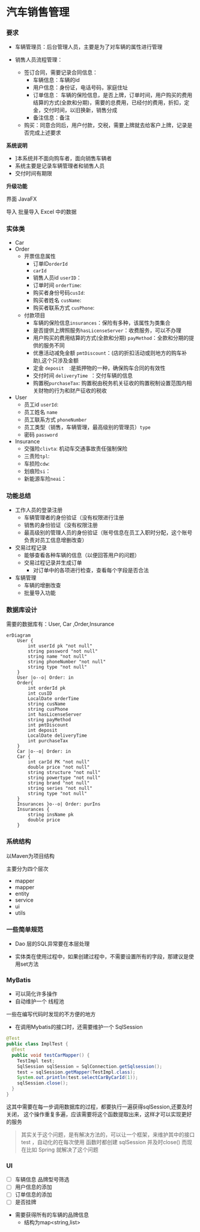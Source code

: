 # **汽车销售管理**

### 要求

+ 车辆管理员：后台管理人员，主要是为了对车辆的属性进行管理

+ 销售人员流程管理：
  + 签订合同，需要记录合同信息：
    + 车辆信息：车辆的id
    + 用户信息：身份证，电话号码，家庭住址
    + 订单信息： 车辆的保险信息，是否上牌，订单时间，用户购买的费用结算的方式(全款和分期)，需要的总费用，已经付的费用，折扣，定金，交付时间，以旧换新，销售分成
    + 备注信息：备注
  + 购买：同意合同后，用户付款，交税，需要上牌就去给客户上牌，记录是否完成上述要求

**系统说明**

+ ]本系统并不面向购车者，面向销售车辆者
+ 系统主要是记录车辆管理者和销售人员
+ 交付时间有期限

**升级功能**

界面  JavaFX

导入 批量导入 Excel 中的数据

### 实体类

+ Car
+ Order
  + 开票信息属性
    + 订单ID`orderId`
    + `carId`
    + 销售人员id `userID`：
    + 订单时间 `orderTime`:
    + 购买者身份号码`cusId`:
    + 购买者姓名 `cusName`:
    + 购买者联系方式 `cusPhone`:
  + 付款项目
    + 车辆的保险信息`insurances`：保险有多种，该属性为类集合
    + 是否提供上牌照服务`hasLicenseServer`：收费服务，可以不办理
    + 用户购买的费用结算的方式(全款和分期) `payMethod`：全款和分期的提供的服务不同
    + 优惠活动减免金额 `pmtDiscount`：(店的折扣活动或则地方的购车补助),这个只涉及金额
    + 定金 `deposit  `:是抵押物的一种，确保购车合同的有效性
    + 交付时间 `deliveryTime `：交付车辆的信息
    + 购置税`purchaseTax`: 购置税由税务机关征收的购置税制设置范围内相关财物的行为和财产征收的税收
+ User
  + 员工id `userId`:
  + 员工姓名 `name`
  + 员工联系方式 `phoneNumber`
  + 员工类型（销售，车辆管理，最高级别的管理员）`type`
  + 密码 `password`
+ Insurance
  + 交强险`clivta`:	机动车交通事故责任强制保险
  + 三责险`tpl`:
  + 车损险`cdw`:
  + 划痕险`si`：
  + 新能源车险`neai`：

### 功能总结

+ 工作人员的登录注册
  + 车辆管理者的身份验证（没有权限进行注册
  + 销售的身份验证（没有权限注册
  + 最高级别的管理人员的身份验证（账号信息在员工入职时分配，这个账号负责对员工信息增删改查）
+ 交易过程记录
  + 能够查看各种车辆的信息（以便回答用户的问题）
  + 交易过程记录并生成订单
    + 对订单中的各项进行检查，查看每个字段是否合法
+ 车辆管理
  + 车辆的增删改查
  + 批量导入功能



### 数据库设计

需要的数据库有：User, Car ,Order,Insurance

```mermaid
erDiagram 
    User {
        int userId pk "not null"
        string password "not null"
        string name "not null"
        string phoneNumber "not null"
        string type "not null"
    }
    User |o--o| Order: in
    Order{
    	int orderId pk
    	int cusID
    	LocalDate orderTime
        string cusName
        string cusPhone
        int hasLicenseServer
    	string payMethod 
    	int pmtDiscount
    	int deposit
    	LocalDate deliveryTime
    	int purchaseTax
    }
    Car |o--o| Order: in
    Car {
        int carId PK "not null"
        double price "not null"
        string structure "not null"
        string powertype "not null"
        string brand "not null"
        string series "not null"
        string type "not null"
    }
    Insurances }o--o| Order: purIns
    Insurances {
    	string insName pk
    	double price
    }
```

### 系统结构

以Maven为项目结构

主要分为四个层次

+ mapper
+ mapper
+ entity
+ service
+ ui
+ utils

### 一些简单规范

+ Dao 层的SQL异常要在本层处理

+ 实体类在使用过程中，如果创建过程中，不需要设置所有的字段，那建议是使用set方法

### MyBatis

+ 可以简化许多操作
+ 自动维护一个 线程池

一些在编写代码时发现的不方便的地方

+ 在调用Mybatis的接口时，还需要维护一个 SqlSession
```java
@Test
public class ImplTest {
  @Test
  public void testCarMapper() {
    TestImpl test;
    SqlSession sqlSession = SqlConnection.getSqlsession();
    test = sqlSession.getMapper(TestImpl.class);
    System.out.println(test.selectCarByCarId(1));
    sqlSession.close();
  }
}
```

这其中需要在每一步调用数据库的过程，都要执行一遍获得sqlSession,还要及时关闭，
这个操作重复多遍，应该需要将这个函数提取出来，这样才可以实现更好的服务

> 其实关于这个问题，是有解决方法的，可以让一个框架，来维护其中的接口 test ，自动化的在每次使用 函数时都创建 sqlSession 并及时close()
> 而现在比如 Spring 就解决了这个问题

### UI 

- [ ] 车辆信息 品牌型号筛选
- [ ] 用户信息的添加
- [ ] 订单信息的添加
- [ ] 是否挂牌

+ 需要获得所有的车辆的品牌信息
  + 结构为map<string,list<string>>